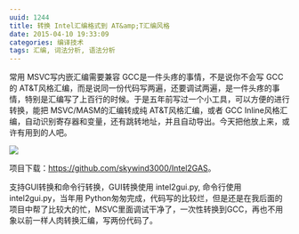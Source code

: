 ```yaml
---
uuid: 1244
title: 转换 Intel汇编格式到 AT&amp;T汇编风格
date: 2015-04-10 19:33:09
categories: 编译技术
tags: 汇编, 词法分析, 语法分析
---
```

常用 MSVC写内嵌汇编需要兼容 GCC是一件头疼的事情，不是说你不会写 GCC的 AT&T风格汇编，而是说同一份代码写两遍，还要调试两遍，是一件头疼的事情，特别是汇编写了上百行的时候。于是五年前写过一个小工具，可以方便的进行转换，能把 MSVC/MASM的汇编转成纯 AT&T风格汇编，或者 GCC
Inline风格汇编，自动识别寄存器和变量，还有跳转地址，并且自动导出。今天把他放上来，或许有用到的人吧。

![](https://raw.githubusercontent.com/skywind3000/Intel2GAS/master/images/intel2gas_1.png)

项目下载：<https://github.com/skywind3000/Intel2GAS>。

支持GUI转换和命令行转换，GUI转换使用 intel2gui.py, 命令行使用 intel2gui.py，当年用 Python匆匆完成，代码写的比较烂，但是还是在我后面的项目中帮了比较大的忙，MSVC里面调试干净了，一次性转换到GCC，再也不用象以前一样人肉转换汇编，写两份代码了。

